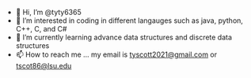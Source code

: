 - 👋 Hi, I’m @tyty6365
- 👀 I’m interested in coding in different langauges such as java, python, C++, C, and C#
- 🌱 I’m currently learning advance data structures and discrete data structures 
- 📫 How to reach me ... my email is tyscott2021@gmail.com or tscot86@lsu.edu

<!---
tyty6365/tyty6365 is a ✨ special ✨ repository because its `README.md` (this file) appears on your GitHub profile.
You can click the Preview link to take a look at your changes.
--->
